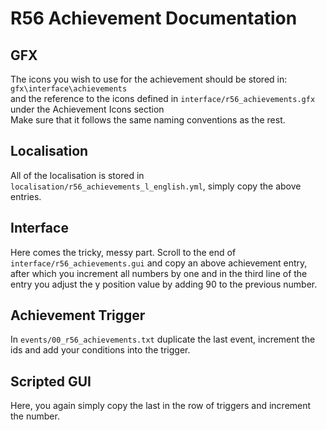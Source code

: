 # R56 Achievement Documentation

## GFX
The icons you wish to use for the achievement should be stored in: `gfx\interface\achievements`<br>
and the reference to the icons defined in `interface/r56_achievements.gfx` under the Achievement Icons section<br>
Make sure that it follows the same naming conventions as the rest.<br>

## Localisation
All of the localisation is stored in `localisation/r56_achievements_l_english.yml`, simply copy the above entries.

## Interface
Here comes the tricky, messy part. Scroll to the end of `interface/r56_achievements.gui` and copy an above achievement entry, after which you increment all numbers by one and in the third line of the entry you adjust the y position value by adding 90 to the previous number.

## Achievement Trigger
In `events/00_r56_achievements.txt` duplicate the last event, increment the ids and add your conditions into the trigger.

## Scripted GUI
Here, you again simply copy the last in the row of triggers and increment the number.


